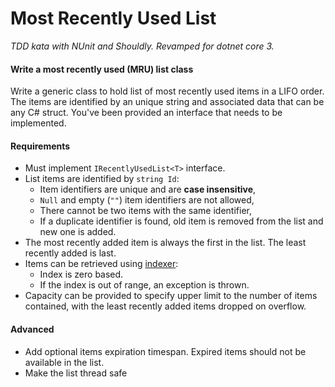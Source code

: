 # Most Recently Used List

_TDD kata with NUnit and Shouldly. Revamped for dotnet core 3._

#### Write a most recently used (MRU) list class

Write a generic class to hold list of most recently used items in a LIFO order.
The items are identified by an unique string and associated data that can be any
C# struct. You've been provided an interface that needs to be implemented.

#### Requirements

* Must implement `IRecentlyUsedList<T>` interface.
* List items are identified by `string Id`:
  * Item identifiers are unique and are **case insensitive**,
  * `Null` and empty (`""`) item identifiers are not allowed,
  * There cannot be two items with the same identifier,
  * If a duplicate identifier is found, old item is removed from the list and   new one is added.
* The most recently added item is always the first in the list. The least recently added is last.
* Items can be retrieved using [indexer](https://docs.microsoft.com/en-us/dotnet/csharp/programming-guide/indexers/):
  * Index is zero based.
  * If the index is out of range, an exception is thrown.
* Capacity can be provided to specify upper limit to the number of items contained, with the least recently added items dropped on overflow.

#### Advanced

* Add optional items expiration timespan. Expired items should not be available in the list.
* Make the list thread safe